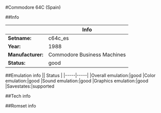 #Commodore 64C (Spain)

##Info

||Info|
|-----|-----|
|**Setname:**|c64c_es
|**Year:**|1988
|**Manufacturer:**|Commodore Business Machines
|**Status:**|good

##Emulation info
|| Status |
|-----|-----|
|Overall emulation:|good
|Color emulation:|good
|Sound emulation:|good
|Graphics emulation:|good
|Savestates:|supported

##Tech info

##Romset info

<!--- START OF EDITED COMMENT DO NOT TOUCH TEXT ABOVE-->
